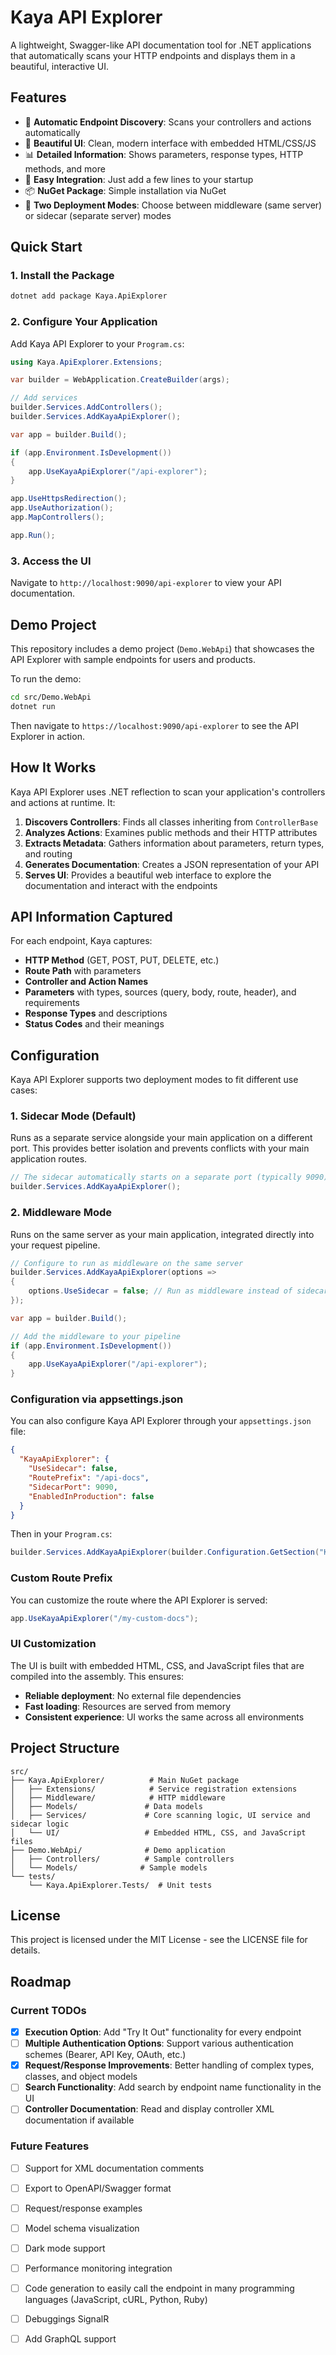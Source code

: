 # Kaya API Explorer

A lightweight, Swagger-like API documentation tool for .NET applications that automatically scans your HTTP endpoints and displays them in a beautiful, interactive UI.

## Features

- 🚀 **Automatic Endpoint Discovery**: Scans your controllers and actions automatically
- 🎨 **Beautiful UI**: Clean, modern interface with embedded HTML/CSS/JS
- 📊 **Detailed Information**: Shows parameters, response types, HTTP methods, and more
- 🔧 **Easy Integration**: Just add a few lines to your startup
- 📦 **NuGet Package**: Simple installation via NuGet
- 🔄 **Two Deployment Modes**: Choose between middleware (same server) or sidecar (separate server) modes

## Quick Start

### 1. Install the Package

```bash
dotnet add package Kaya.ApiExplorer
```

### 2. Configure Your Application

Add Kaya API Explorer to your `Program.cs`:

```csharp
using Kaya.ApiExplorer.Extensions;

var builder = WebApplication.CreateBuilder(args);

// Add services
builder.Services.AddControllers();
builder.Services.AddKayaApiExplorer(); 

var app = builder.Build();

if (app.Environment.IsDevelopment())
{
    app.UseKayaApiExplorer("/api-explorer");
}

app.UseHttpsRedirection();
app.UseAuthorization();
app.MapControllers();

app.Run();
```

### 3. Access the UI

Navigate to `http://localhost:9090/api-explorer` to view your API documentation.

## Demo Project

This repository includes a demo project (`Demo.WebApi`) that showcases the API Explorer with sample endpoints for users and products.

To run the demo:

```bash
cd src/Demo.WebApi
dotnet run
```

Then navigate to `https://localhost:9090/api-explorer` to see the API Explorer in action.

## How It Works

Kaya API Explorer uses .NET reflection to scan your application's controllers and actions at runtime. It:

1. **Discovers Controllers**: Finds all classes inheriting from `ControllerBase`
2. **Analyzes Actions**: Examines public methods and their HTTP attributes
3. **Extracts Metadata**: Gathers information about parameters, return types, and routing
4. **Generates Documentation**: Creates a JSON representation of your API
5. **Serves UI**: Provides a beautiful web interface to explore the documentation and interact with the endpoints

## API Information Captured

For each endpoint, Kaya captures:

- **HTTP Method** (GET, POST, PUT, DELETE, etc.)
- **Route Path** with parameters
- **Controller and Action Names**
- **Parameters** with types, sources (query, body, route, header), and requirements
- **Response Types** and descriptions
- **Status Codes** and their meanings

## Configuration

Kaya API Explorer supports two deployment modes to fit different use cases:

### 1. Sidecar Mode (Default)

Runs as a separate service alongside your main application on a different port. This provides better isolation and prevents conflicts with your main application routes.

```csharp
// The sidecar automatically starts on a separate port (typically 9090)
builder.Services.AddKayaApiExplorer();
```

### 2. Middleware Mode

Runs on the same server as your main application, integrated directly into your request pipeline.

```csharp
// Configure to run as middleware on the same server
builder.Services.AddKayaApiExplorer(options =>
{
    options.UseSidecar = false; // Run as middleware instead of sidecar
});

var app = builder.Build();

// Add the middleware to your pipeline
if (app.Environment.IsDevelopment())
{
    app.UseKayaApiExplorer("/api-explorer");
}
```

### Configuration via appsettings.json

You can also configure Kaya API Explorer through your `appsettings.json` file:

```json
{
  "KayaApiExplorer": {
    "UseSidecar": false,
    "RoutePrefix": "/api-docs",
    "SidecarPort": 9090,
    "EnabledInProduction": false
  }
}
```

Then in your `Program.cs`:

```csharp
builder.Services.AddKayaApiExplorer(builder.Configuration.GetSection("KayaApiExplorer"));
```

### Custom Route Prefix

You can customize the route where the API Explorer is served:

```csharp
app.UseKayaApiExplorer("/my-custom-docs");
```

### UI Customization

The UI is built with embedded HTML, CSS, and JavaScript files that are compiled into the assembly. This ensures:
- **Reliable deployment**: No external file dependencies
- **Fast loading**: Resources are served from memory
- **Consistent experience**: UI works the same across all environments

## Project Structure

```
src/
├── Kaya.ApiExplorer/          # Main NuGet package
│   ├── Extensions/            # Service registration extensions
│   ├── Middleware/            # HTTP middleware
│   ├── Models/               # Data models
│   ├── Services/             # Core scanning logic, UI service and sidecar logic
│   └── UI/                   # Embedded HTML, CSS, and JavaScript files
├── Demo.WebApi/              # Demo application
│   ├── Controllers/          # Sample controllers
│   └── Models/              # Sample models
└── tests/
    └── Kaya.ApiExplorer.Tests/  # Unit tests
```

## License

This project is licensed under the MIT License - see the LICENSE file for details.

## Roadmap

### Current TODOs

- [x] **Execution Option**: Add "Try It Out" functionality for every endpoint
- [ ] **Multiple Authentication Options**: Support various authentication schemes (Bearer, API Key, OAuth, etc.)
- [x] **Request/Response Improvements**: Better handling of complex types, classes, and object models
- [ ] **Search Functionality**: Add search by endpoint name functionality in the UI
- [ ] **Controller Documentation**: Read and display controller XML documentation if available

### Future Features

- [ ] Support for XML documentation comments
- [ ] Export to OpenAPI/Swagger format
- [ ] Request/response examples
- [ ] Model schema visualization
- [ ] Dark mode support
- [ ] Performance monitoring integration
- [ ] Code generation to easily call the endpoint in many programming languages (JavaScript, cURL, Python, Ruby)
- [ ] Debuggings SignalR
- [ ] Add GraphQL support


